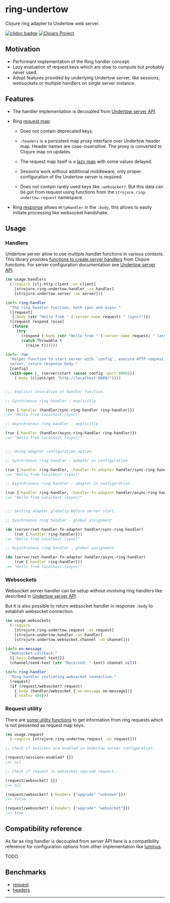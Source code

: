 # ring-undertow

Clojure ring adapter to Undertow web server.

[![cljdoc badge](https://cljdoc.org/badge/com.github.strojure/ring-undertow)](https://cljdoc.org/d/com.github.strojure/ring-undertow)
[![Clojars Project](https://img.shields.io/clojars/v/com.github.strojure/ring-undertow.svg)](https://clojars.org/com.github.strojure/ring-undertow)

## Motivation

- Performant implementation of the Ring handler concept.
- Lazy evaluation of request keys which are slow to compute but probably never
  used.
- Adopt features provided by underlying Undertow server, like sessions,
  websockets or multiple handlers on single server instance.

## Features

- The handler implementation is decoupled
  from [Undertow server API][github_undertow].

- Ring [request map][ring_requests]:

    - Does not contain deprecated keys.

    - `:headers` is a persistent map proxy interface over Undertow header map.
      Header names are case-insensitive. The proxy is converted to Clojure map
      on updates.

    - The request map itself is a [lazy map][github_zmap] with some values
      delayed.

    - Sessions work without additional middleware, only proper configuration of
      the Undertow server is required.

    - Does not contain rarely used keys like `:websocket?`. But this data can be
      got from request using functions from the `strojure.ring-undertow.request`
      namespace.

- Ring [response][ring_response] allows `HttpHandler` in the `:body`, this
  allows to easily initiate processing like websocket handshake.

## Usage

### Handlers

Undertow server allow to use multiple handler functions in various contexts.
This library provides [functions to create server handlers][cljdoc_handler] from
Clojure functions. For server configuration documentation
see [Undertow server API][github_undertow].

```clojure
(ns usage.handlers
  (:require [clj-http.client :as client]
    [strojure.ring-undertow.handler :as handler]
    [strojure.undertow.server :as server]))

(defn ring-handler
  "The ring handler function, both sync and async."
  ([request]
   {:body (str "Hello from " (:server-name request) " (sync)")})
  ([request respond raise]
   (future
     (try
       (respond {:body (str "Hello from " (:server-name request) " (async)")})
       (catch Throwable t
         (raise t))))))

(defn- run
  "Helper function to start server with `config`, execute HTTP request, stop
  server, return response body."
  [config]
  (with-open [_ (server/start (assoc config :port 8080))]
    (:body (client/get "http://localhost:8080/"))))


;;; Explicit invocation of handler function.

;; Synchronous ring handler - explicitly

(run {:handler (handler/sync-ring-handler ring-handler)})
;=> "Hello from localhost (sync)"

;; Asynchronous ring handler - explicitly

(run {:handler (handler/async-ring-handler ring-handler)})
;=> "Hello from localhost (async)"


;;; Using adapter configuration option.

;; Synchronous ring handler - adapter in configuration

(run {:handler ring-handler, :handler-fn-adapter handler/sync-ring-handler})
;=> "Hello from localhost (sync)"

;; Asynchronous ring handler - adapter in configuration

(run {:handler ring-handler, :handler-fn-adapter handler/async-ring-handler})
;=> "Hello from localhost (async)"


;;; Setting adapter globally before server start.

;; Synchronous ring handler - global assignment

(do (server/set-handler-fn-adapter handler/sync-ring-handler)
    (run {:handler ring-handler}))
;=> "Hello from localhost (sync)"

;; Asynchronous ring handler - global assignment

(do (server/set-handler-fn-adapter handler/async-ring-handler)
    (run {:handler ring-handler}))
;=> "Hello from localhost (async)"
```

### Websockets

Websocket server handler can be setup without involving ring handlers like
described in [Undertow server API][github_undertow].

But it is also possible to return websocket handler in response `:body` to
establish websocket connection.

```clojure
(ns usage.websockets
  (:require
    [strojure.ring-undertow.request :as request]
    [strojure.undertow.handler :as handler]
    [strojure.undertow.websocket.channel :as channel]))

(defn on-message
  "Websocket callback."
  [{:keys [channel text]}]
  (channel/send-text (str "Received: " text) channel nil))

(defn ring-handler
  "Ring handler initiating websocket connection."
  [request]
  (if (request/websocket? request)
    {:body (handler/websocket {:on-message on-message})}
    {:status 404}))
```

### Request utility

There are [some utility functions][cljdoc_request] to get information from ring
requests which is not presented as request map keys.

```clojure
(ns usage.request
  (:require [strojure.ring-undertow.request :as request]))

;; Check if sessions are enabled in Undertow server configuration.

(request/sessions-enabled? {})
;=> nil

;; Check if request is websocket upgrade request.

(request/websocket? {})
;=> nil

(request/websocket? {:headers {"upgrade" "unknown"}})
;=> false

(request/websocket? {:headers {"upgrade" "websocket"}})
;=> true
```

## Compatibility reference

As far as ring handler is decoupled from server API here is a compatibility
reference for configuration options from other implementation
like [luminus][github_luminus].

TODO

## Benchmarks

- [request](doc/benchmark/ring_request.clj)
- [headers](doc/benchmark/ring_request_headers.clj)

---

[github_undertow]:
https://github.com/strojure/undertow

[ring_requests]:
https://github.com/ring-clojure/ring/wiki/Concepts#requests

[ring_response]:
https://github.com/ring-clojure/ring/wiki/Concepts#responses

[github_zmap]:
https://github.com/strojure/zmap

[github_luminus]:
https://github.com/luminus-framework/ring-undertow-adapter

[cljdoc_request]:
https://cljdoc.org/d/com.github.strojure/ring-undertow/CURRENT/api/strojure.ring-undertow.request

[cljdoc_handler]:
https://cljdoc.org/d/com.github.strojure/ring-undertow/CURRENT/api/strojure.ring-undertow.handler
